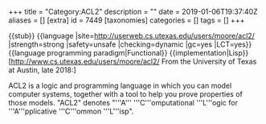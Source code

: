 +++
title = "Category:ACL2"
description = ""
date = 2019-01-06T19:37:40Z
aliases = []
[extra]
id = 7449
[taxonomies]
categories = []
tags = []
+++

{{stub}}
{{language
|site=http://userweb.cs.utexas.edu/users/moore/acl2/
|strength=strong
|safety=unsafe
|checking=dynamic
|gc=yes
|LCT=yes}}
{{language programming paradigm|Functional}}
{{implementation|Lisp}}
[http://www.cs.utexas.edu/users/moore/acl2/ From the University of Texas at Austin, late 2018:]

ACL2 is a logic and programming language in which you can model computer systems, together with a tool to help you prove properties of those models. "ACL2" denotes "'''A''' '''C'''omputational '''L'''ogic for '''A'''pplicative '''C'''ommon '''L'''isp".
